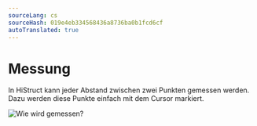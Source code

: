 ```yaml
---
sourceLang: cs
sourceHash: 019e4eb334568436a8736ba0b1fcd6cf
autoTranslated: true
---
```


# Messung

In HiStruct kann jeder Abstand zwischen zwei Punkten gemessen werden. Dazu werden diese Punkte einfach mit dem Cursor markiert.

![Wie wird gemessen?](img/measureTool.gif)